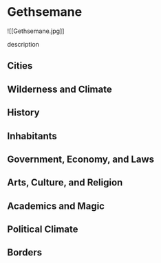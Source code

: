 # Gethsemane
![[Gethsemane.jpg]]

description

## Cities

## Wilderness and Climate

## History

## Inhabitants

## Government, Economy, and Laws

## Arts, Culture, and Religion

## Academics and Magic

## Political Climate

## Borders